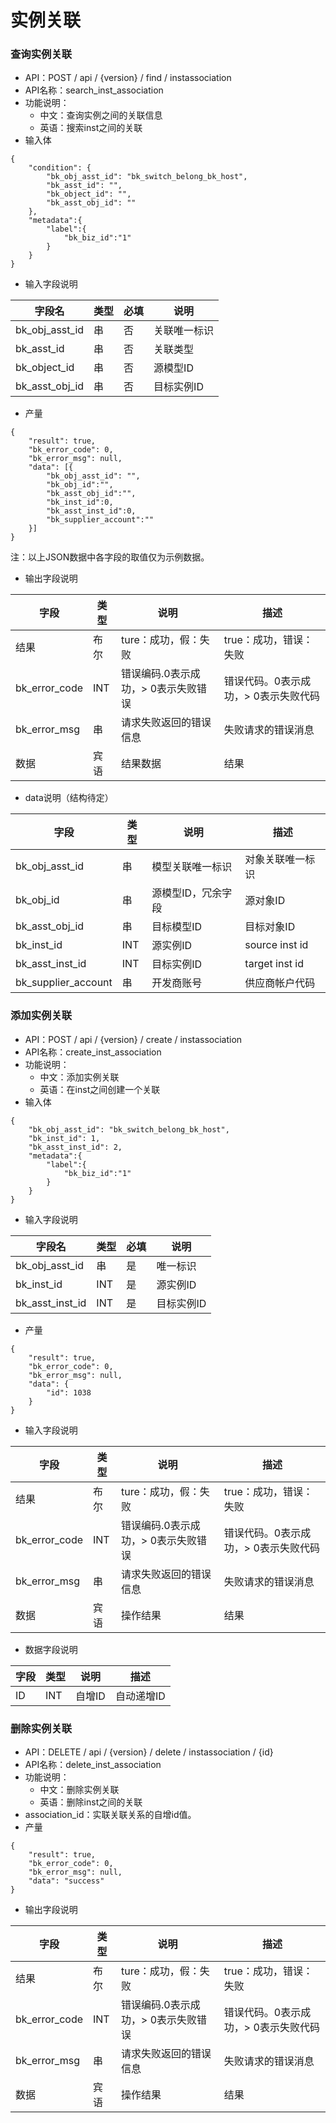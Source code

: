 # 实例关联

### 查询实例关联

* API：POST / api / {version} / find / instassociation
* API名称：search_inst_association
* 功能说明：
  * 中文：查询实例之间的关联信息
  * 英语：搜索inst之间的关联
* 输入体

```
{
    "condition": {
        "bk_obj_asst_id": "bk_switch_belong_bk_host",
        "bk_asst_id": "",
        "bk_object_id": "",
        "bk_asst_obj_id": ""
    },
    "metadata":{
        "label":{
            "bk_biz_id":"1"
        }
    }
}
```
* 输入字段说明

| 字段名         | 类型 | 必填 | 说明         |
| -------------- | ---- | ---- | ------------ |
| bk_obj_asst_id | 串   | 否   | 关联唯一标识 |
| bk_asst_id     | 串   | 否   | 关联类型     |
| bk_object_id   | 串   | 否   | 源模型ID     |
| bk_asst_obj_id | 串   | 否   | 目标实例ID   |

* 产量
```
{
    "result": true,
    "bk_error_code": 0,
    "bk_error_msg": null,
    "data": [{
        "bk_obj_asst_id": "",
        "bk_obj_id":"",
        "bk_asst_obj_id":"",
        "bk_inst_id":0,
        "bk_asst_inst_id":0,
        "bk_supplier_account":""
    }]
}
```
注：以上JSON数据中各字段的取值仅为示例数据。

* 输出字段说明

| 字段          | 类型 | 说明                                | 描述                                 |
| ------------- | ---- | ----------------------------------- | ------------------------------------ |
| 结果          | 布尔 | ture：成功，假：失败                | true：成功，错误：失败               |
| bk_error_code | INT  | 错误编码.0表示成功，> 0表示失败错误 | 错误代码。0表示成功，> 0表示失败代码 |
| bk_error_msg  | 串   | 请求失败返回的错误信息              | 失败请求的错误消息                   |
| 数据          | 宾语 | 结果数据                            | 结果                                 |

* data说明（结构待定）

| 字段                | 类型 | 说明               | 描述             |
| ------------------- | ---- | ------------------ | ---------------- |
| bk_obj_asst_id      | 串   | 模型关联唯一标识   | 对象关联唯一标识 |
| bk_obj_id           | 串   | 源模型ID，冗余字段 | 源对象ID         |
| bk_asst_obj_id      | 串   | 目标模型ID         | 目标对象ID       |
| bk_inst_id          | INT  | 源实例ID           | source inst id   |
| bk_asst_inst_id     | INT  | 目标实例ID         | target inst id   |
| bk_supplier_account | 串   | 开发商账号         | 供应商帐户代码   |

### 添加实例关联

* API：POST / api / {version} / create / instassociation
* API名称：create_inst_association
* 功能说明：
  * 中文：添加实例关联
  * 英语：在inst之间创建一个关联
* 输入体
```
{
    "bk_obj_asst_id": "bk_switch_belong_bk_host",
    "bk_inst_id": 1,
    "bk_asst_inst_id": 2,
    "metadata":{
        "label":{
            "bk_biz_id":"1"
        }
    }
}
```
* 输入字段说明

| 字段名          | 类型 | 必填 | 说明       |
| --------------- | ---- | ---- | ---------- |
| bk_obj_asst_id  | 串   | 是   | 唯一标识   |
| bk_inst_id      | INT  | 是   | 源实例ID   |
| bk_asst_inst_id | INT  | 是   | 目标实例ID |


* 产量

```
{
    "result": true,
    "bk_error_code": 0,
    "bk_error_msg": null,
    "data": {
        "id": 1038
    }
}
```
* 输入字段说明

| 字段          | 类型 | 说明                                | 描述                                 |
| ------------- | ---- | ----------------------------------- | ------------------------------------ |
| 结果          | 布尔 | ture：成功，假：失败                | true：成功，错误：失败               |
| bk_error_code | INT  | 错误编码.0表示成功，> 0表示失败错误 | 错误代码。0表示成功，> 0表示失败代码 |
| bk_error_msg  | 串   | 请求失败返回的错误信息              | 失败请求的错误消息                   |
| 数据          | 宾语 | 操作结果                            | 结果                                 |

* 数据字段说明

| 字段 | 类型 | 说明   | 描述       |
| ---- | ---- | ------ | ---------- |
| ID   | INT  | 自增ID | 自动递增ID |

### 删除实例关联

* API：DELETE / api / {version} / delete / instassociation / {id}
* API名称：delete_inst_association
* 功能说明：
  * 中文：删除实例关联
  * 英语：删除inst之间的关联
* association_id：实联关联关系的自增id值。
* 产量
```
{
    "result": true,
    "bk_error_code": 0,
    "bk_error_msg": null,
    "data": "success"
}
```
* 输出字段说明

| 字段          | 类型 | 说明                                | 描述                                 |
| ------------- | ---- | ----------------------------------- | ------------------------------------ |
| 结果          | 布尔 | ture：成功，假：失败                | true：成功，错误：失败               |
| bk_error_code | INT  | 错误编码.0表示成功，> 0表示失败错误 | 错误代码。0表示成功，> 0表示失败代码 |
| bk_error_msg  | 串   | 请求失败返回的错误信息              | 失败请求的错误消息                   |
| 数据          | 宾语 | 操作结果                            | 结果                                 |
